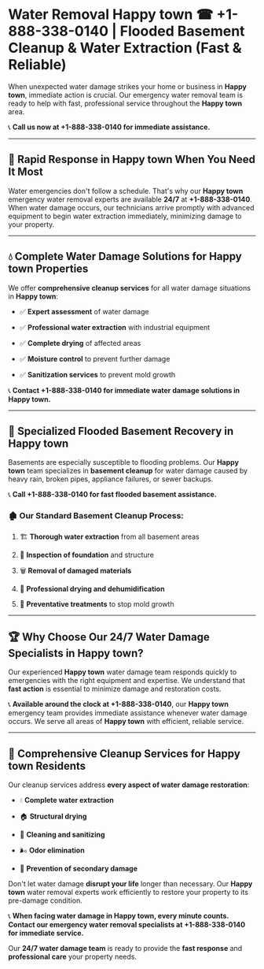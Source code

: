 # Water Removal Happy town ☎ +1-888-338-0140 | Flooded Basement Cleanup & Water Extraction (Fast & Reliable)

When unexpected water damage strikes your home or business in **Happy town**, immediate action is crucial. Our emergency water removal team is ready to help with fast, professional service throughout the **Happy town** area. 

📞 **Call us now at +1-888-338-0140 for immediate assistance.**
---
## 🚀 Rapid Response in Happy town When You Need It Most
Water emergencies don't follow a schedule. That's why our **Happy town** emergency water removal experts are available **24/7** at **+1-888-338-0140**. When water damage occurs, our technicians arrive promptly with advanced equipment to begin water extraction immediately, minimizing damage to your property.
---
## 💧 Complete Water Damage Solutions for Happy town Properties
We offer **comprehensive cleanup services** for all water damage situations in **Happy town**:
- ✅ **Expert assessment** of water damage  
- ✅ **Professional water extraction** with industrial equipment  
- ✅ **Complete drying** of affected areas  
- ✅ **Moisture control** to prevent further damage  
- ✅ **Sanitization services** to prevent mold growth  
📞 **Contact +1-888-338-0140 for immediate water damage solutions in Happy town.**
---
## 🌊 Specialized Flooded Basement Recovery in Happy town
Basements are especially susceptible to flooding problems. Our **Happy town** team specializes in **basement cleanup** for water damage caused by heavy rain, broken pipes, appliance failures, or sewer backups. 
📞 **Call +1-888-338-0140 for fast flooded basement assistance.**
### 🏚️ Our Standard Basement Cleanup Process:
1. 🏗️ **Thorough water extraction** from all basement areas  
2. 🔎 **Inspection of foundation** and structure  
3. 🗑️ **Removal of damaged materials**  
4. 💨 **Professional drying and dehumidification**  
5. 🚫 **Preventative treatments** to stop mold growth  
---
## 🏆 Why Choose Our 24/7 Water Damage Specialists in Happy town?
Our experienced **Happy town** water damage team responds quickly to emergencies with the right equipment and expertise. We understand that **fast action** is essential to minimize damage and restoration costs.
📞 **Available around the clock at +1-888-338-0140**, our **Happy town** emergency team provides immediate assistance whenever water damage occurs. We serve all areas of **Happy town** with efficient, reliable service.
---
## 🧹 Comprehensive Cleanup Services for Happy town Residents
Our cleanup services address **every aspect of water damage restoration**:
- 💧 **Complete water extraction**  
- 🏠 **Structural drying**  
- 🧼 **Cleaning and sanitizing**  
- 🌬️ **Odor elimination**  
- 🚫 **Prevention of secondary damage**  
Don't let water damage **disrupt your life** longer than necessary. Our **Happy town** water removal experts work efficiently to restore your property to its pre-damage condition.
📞 **When facing water damage in Happy town, every minute counts. Contact our emergency water removal specialists at +1-888-338-0140 for immediate service.**
Our **24/7 water damage team** is ready to provide the **fast response** and **professional care** your property needs.
